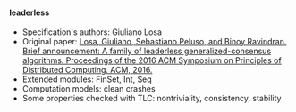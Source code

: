 #### leaderless
- Specification's authors: Giuliano Losa
- Original paper: <a href=https://www.ssrg.ece.vt.edu/papers/2016_podc.pdf>Losa, Giuliano, Sebastiano Peluso, and Binoy Ravindran. Brief announcement: A family of leaderless generalized-consensus algorithms. Proceedings of the 2016 ACM Symposium on Principles of Distributed Computing. ACM, 2016.</a>
- Extended modules: FinSet, Int, Seq
- Computation models: clean crashes
- Some properties checked with TLC: nontriviality, consistency, stability


